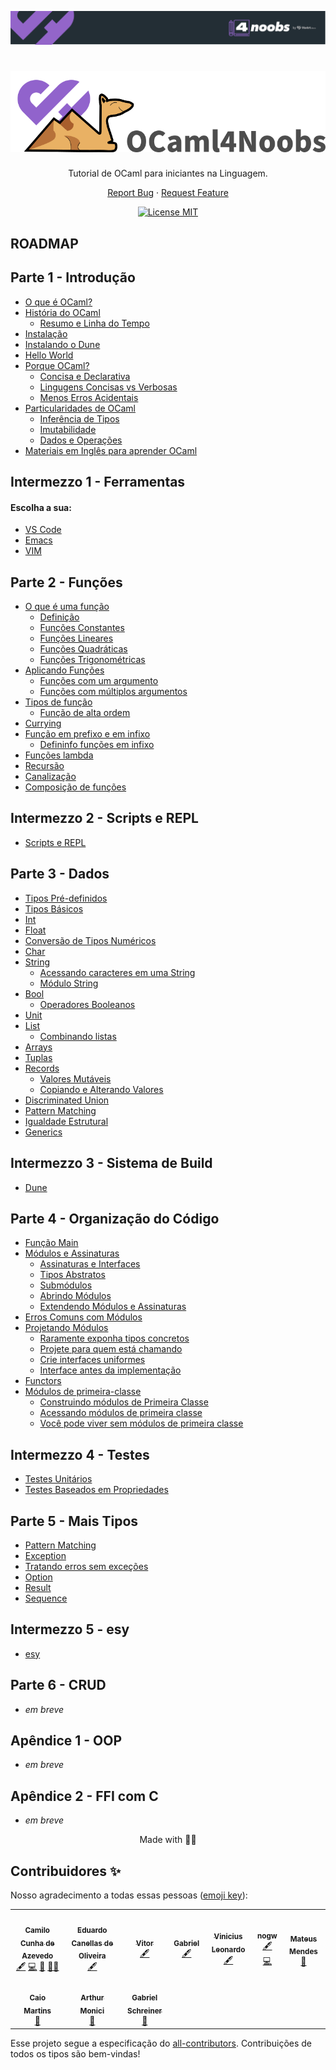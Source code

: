 <p align="center">
  <a href="https://github.com/he4rt/4noobs" target="_blank">
    <img src="./images/header-4noobs.svg">
  </a>
</p>

<h1 align="center">
  <img src="./images/logo_ocaml_noobs.png" alt="ocaml">
</h1>

<p align="center">Tutorial de OCaml para iniciantes na Linguagem.</p>

<p align="center">
    <a href="https://github.com/Camilotk/ocaml4noobs/issues">Report Bug</a>
    ·
    <a href="https://github.com/Camilotk/ocaml4noobs/issues">Request Feature</a>
  </p>
</p>

<p align="center">
  <a href="https://opensource.org/licenses/MIT">
    <img src="https://img.shields.io/badge/License-MIT-blue.svg" alt="License MIT">
  </a>
</p>

## ROADMAP

## Parte 1 - Introdução
- [O que é OCaml?](./1_introducao#o-que-é-ocaml)
- [História do OCaml](./1_introducao#hist%C3%B3ria-do-ocaml)
  - [Resumo e Linha do Tempo](./1_introducao#resumo-e-linha-do-tempo)
- [Instalação](./1_introducao#instala%C3%A7%C3%A3o)
- [Instalando o Dune](./1_introducao#instalando-o-dune)
- [Hello World](./1_introducao#hello-world)
- [Porque OCaml?](./1_introducao#porque-ocaml)
	- [Concisa e Declarativa](https://github.com/Camilotk/ocaml4noobs/tree/master/1-introducao#concisa-e-declarativa)
  	- [Lingugens Concisas vs Verbosas](https://github.com/Camilotk/ocaml4noobs/tree/master/1-introducao#lingugens-concisas-vs-verbosas)
	- [Menos Erros Acidentais](https://github.com/Camilotk/ocaml4noobs/tree/master/1-introducao#menos-erros-acidentais)
- [Particularidades de OCaml](./1_introducao#particularidades-de-ocaml)
	- [Inferência de Tipos](https://github.com/Camilotk/ocaml4noobs/tree/master/1-introducao#infer%C3%AAncia-de-tipos)
	- [Imutabilidade](https://github.com/Camilotk/ocaml4noobs/tree/master/1-introducao#imutabilidade)
	- [Dados e Operações](https://github.com/Camilotk/ocaml4noobs/tree/master/1-introducao#dados-e-opera%C3%A7%C3%B5es)
- [Materiais em Inglês para aprender OCaml](./1_introducao#materiais-em-ingl%C3%AAs-para-aprender-ocaml)

## Intermezzo 1 -  Ferramentas
#### Escolha a sua:
- [VS Code](https://github.com/Camilotk/ocaml4noobs/blob/master/1I%20-%20ferramentas/vscode.md)
- [Emacs](https://github.com/Camilotk/ocaml4noobs/blob/master/1I%20-%20ferramentas/emacs.md)
- [VIM](https://github.com/Camilotk/ocaml4noobs/blob/master/1I%20-%20ferramentas/vim.md)

## Parte 2 - Funções
- [O que é uma função](https://github.com/Camilotk/ocaml4noobs/tree/master/2-funcoes#o-que-%C3%A9-uma-fun%C3%A7%C3%A3o)
    - [Definição](https://github.com/Camilotk/ocaml4noobs/tree/master/2-funcoes#defini%C3%A7%C3%A3o)
    - [Funções Constantes](https://github.com/Camilotk/ocaml4noobs/tree/master/2-funcoes#fun%C3%A7%C3%B5es-constantes)
    - [Funções Lineares](https://github.com/Camilotk/ocaml4noobs/tree/master/2-funcoes#fun%C3%A7%C3%B5es-lineares)
    - [Funções Quadráticas](https://github.com/Camilotk/ocaml4noobs/tree/master/2-funcoes#fun%C3%A7%C3%B5es-quadr%C3%A1ticas)
    - [Funções Trigonométricas](https://github.com/Camilotk/ocaml4noobs/tree/master/2-funcoes#fun%C3%A7%C3%B5es-trigonom%C3%A9tricas)
- [Aplicando Funções](https://github.com/Camilotk/ocaml4noobs/tree/master/2-funcoes#aplica%C3%A7%C3%A3o-de-fun%C3%A7%C3%B5es)
    - [Funções com um argumento](https://github.com/Camilotk/ocaml4noobs/tree/master/2-funcoes#fun%C3%A7%C3%B5es-com-um-argumento)
    - [Funções com múltiplos argumentos](https://github.com/Camilotk/ocaml4noobs/tree/master/2-funcoes#fun%C3%A7%C3%B5es-com-m%C3%BAltiplos-argumentos)
- [Tipos de função](https://github.com/Camilotk/ocaml4noobs/tree/master/2-funcoes#tipos-de-fun%C3%A7%C3%A3o)
    - [Função de alta ordem](https://github.com/Camilotk/ocaml4noobs/tree/master/2-funcoes#fun%C3%A7%C3%B5es-de-alta-ordem)
- [Currying](https://github.com/Camilotk/ocaml4noobs/tree/master/2-funcoes#currying)
- [Função em prefixo e em infixo](https://github.com/Camilotk/ocaml4noobs/tree/master/2-funcoes#fun%C3%A7%C3%A3o-em-prefixo-e-em-infixo)
    - [Defininfo funções em infixo](https://github.com/Camilotk/ocaml4noobs/tree/master/2-funcoes#definindo-fun%C3%A7%C3%B5es-em-infixo)
- [Funções lambda](https://github.com/Camilotk/ocaml4noobs/tree/master/2-funcoes#fun%C3%A7%C3%B5es-lambda)
- [Recursão](https://github.com/Camilotk/ocaml4noobs/tree/master/2-funcoes#recurs%C3%A3o)
- [Canalização](https://github.com/Camilotk/ocaml4noobs/tree/master/2-funcoes#piping--canaliza%C3%A7%C3%A3o)
- [Composição de funções](https://github.com/Camilotk/ocaml4noobs/tree/master/2-funcoes#composi%C3%A7%C3%A3o-de-fun%C3%A7%C3%B5es)

## Intermezzo 2 -  Scripts e REPL
- [Scripts e REPL](https://github.com/Camilotk/ocaml4noobs/tree/master/2I%20-%20repl#scripts-e-repl)

## Parte 3 - Dados
- [Tipos Pré-definidos](https://github.com/Camilotk/ocaml4noobs/tree/master/3-dados#tipos-pr%C3%A9-definidos)
 - [Tipos Básicos](https://github.com/Camilotk/ocaml4noobs/tree/master/3-dados#tipos-b%C3%A1sicos)
 - [Int](https://github.com/Camilotk/ocaml4noobs/tree/master/3-dados#int)
 - [Float](https://github.com/Camilotk/ocaml4noobs/tree/master/3-dados#float)
 - [Conversão de Tipos Numéricos](https://github.com/Camilotk/ocaml4noobs/tree/master/3-dados#convers%C3%A3o-de-tipos-num%C3%A9ricos)
 - [Char](https://github.com/Camilotk/ocaml4noobs/tree/master/3-dados#char)
 - [String](https://github.com/Camilotk/ocaml4noobs/tree/master/3-dados#string)
	 - [Acessando caracteres em uma String](https://github.com/Camilotk/ocaml4noobs/tree/master/3-dados#acessando-carateres-em-uma-string)
	 - [Módulo String](https://github.com/Camilotk/ocaml4noobs/tree/master/3-dados#m%C3%B3dulo-string)
 - [Bool](https://github.com/Camilotk/ocaml4noobs/tree/master/3-dados#bool)
 	- [Operadores Booleanos](https://github.com/Camilotk/ocaml4noobs/tree/master/3-dados#operadores-booleanos)
- [Unit](https://github.com/Camilotk/ocaml4noobs/tree/master/3-dados#unit)
- [List](https://github.com/Camilotk/ocaml4noobs/tree/master/3-dados#list)
	- [Combinando listas](https://github.com/Camilotk/ocaml4noobs/tree/master/3-dados#combinando-listas)
- [Arrays](https://github.com/Camilotk/ocaml4noobs/tree/master/3-dados#arrays)
- [Tuplas](https://github.com/Camilotk/ocaml4noobs/tree/master/3-dados#tuplas)
- [Records](https://github.com/Camilotk/ocaml4noobs/tree/master/3-dados#records)
	- [Valores Mutáveis](https://github.com/Camilotk/ocaml4noobs/tree/master/3-dados#valores-mut%C3%A1veis)
	- [Copiando e Alterando Valores](https://github.com/Camilotk/ocaml4noobs/tree/master/3-dados#copiando-e-alterando-valores)
- [Discriminated Union](https://github.com/Camilotk/ocaml4noobs/tree/master/3-dados#discriminated-union)
- [Pattern Matching](https://github.com/Camilotk/ocaml4noobs/tree/master/3-dados#pattern-matching)
- [Igualdade Estrutural](https://github.com/Camilotk/ocaml4noobs/tree/master/3-dados#igualdade-estrutural)
- [Generics](https://github.com/Camilotk/ocaml4noobs/tree/master/3-dados#generics)

## Intermezzo 3 -  Sistema de Build
- [Dune](https://github.com/Camilotk/ocaml4noobs/tree/master/3I%20-%20build%20)

## Parte 4 - Organização do Código
- [Função Main](https://github.com/Camilotk/ocaml4noobs/tree/master/4%20-%20organizacao#fun%C3%A7%C3%A3o-main)
- [Módulos e Assinaturas](https://github.com/Camilotk/ocaml4noobs/tree/master/4%20-%20organizacao#m%C3%B3dulos-e-assinaturas)
    - [Assinaturas e Interfaces](https://github.com/Camilotk/ocaml4noobs/tree/master/4%20-%20organizacao#assinaturas-e-interfaces)
    - [Tipos Abstratos](https://github.com/Camilotk/ocaml4noobs/tree/master/4%20-%20organizacao#tipos-abstratos)
    - [Submódulos](https://github.com/Camilotk/ocaml4noobs/tree/master/4%20-%20organizacao#subm%C3%B3dulos)
    - [Abrindo Módulos](https://github.com/Camilotk/ocaml4noobs/tree/master/4%20-%20organizacao#abrindo-m%C3%B3dulos)
    - [Extendendo Módulos e Assinaturas](https://github.com/Camilotk/ocaml4noobs/tree/master/4%20-%20organizacao#abrindo-m%C3%B3dulos)
- [Erros Comuns com Módulos](https://github.com/Camilotk/ocaml4noobs/tree/master/4%20-%20organizacao#erros-comuns-com-m%C3%B3dulos)
- [Projetando Módulos](https://github.com/Camilotk/ocaml4noobs/tree/master/4%20-%20organizacao#projetando-m%C3%B3dulos)
    - [Raramente exponha tipos concretos](https://github.com/Camilotk/ocaml4noobs/tree/master/4%20-%20organizacao#raramente-exponha-tipos-concretos)
    - [Projete para quem está chamando](https://github.com/Camilotk/ocaml4noobs/tree/master/4%20-%20organizacao#projete-para-quem-est%C3%A1-chamando)
    - [Crie interfaces uniformes](https://github.com/Camilotk/ocaml4noobs/tree/master/4%20-%20organizacao#crie-interfaces-uniformes)
    - [Interface antes da implementação](https://github.com/Camilotk/ocaml4noobs/tree/master/4%20-%20organizacao#interface-antes-da-implementa%C3%A7%C3%A3o)
- [Functors](https://github.com/Camilotk/ocaml4noobs/tree/master/4%20-%20organizacao#functors)
- [Módulos de primeira-classe](https://github.com/Camilotk/ocaml4noobs/tree/master/4%20-%20organizacao#m%C3%B3dulos-de-primeira-classe)
    - [Construindo módulos de Primeira Classe](https://github.com/Camilotk/ocaml4noobs/tree/master/4%20-%20organizacao#m%C3%B3dulos-de-primeira-classe)
    - [Acessando módulos de primeira classe](https://github.com/Camilotk/ocaml4noobs/tree/master/4%20-%20organizacao#acessando-m%C3%B3dulos-de-primeira-classe)
    - [Você pode viver sem módulos de primeira classe](https://github.com/Camilotk/ocaml4noobs/tree/master/4%20-%20organizacao#voc%C3%AA-pode-viver-sem-m%C3%B3dulos-de-primeira-classe)

## Intermezzo 4 - Testes
- [Testes Unitários](https://github.com/Camilotk/ocaml4noobs/blob/master/4I%20-%20testes/README.md#testes-unit%C3%A1rios)
- [Testes Baseados em Propriedades](https://github.com/Camilotk/ocaml4noobs/blob/master/4I%20-%20testes/README.md#testes-baseados-em-propriedades)

## Parte 5 - Mais Tipos
- [Pattern Matching](https://github.com/Camilotk/ocaml4noobs/blob/master/5%20-%20tipos/README.md#pattern-matching)
- [Exception](https://github.com/Camilotk/ocaml4noobs/blob/master/5%20-%20tipos/README.md#exception)
- [Tratando erros sem exceções](https://github.com/Camilotk/ocaml4noobs/blob/master/5%20-%20tipos/README.md#exception)
- [Option](https://github.com/Camilotk/ocaml4noobs/blob/master/5%20-%20tipos/README.md#option)
- [Result](https://github.com/Camilotk/ocaml4noobs/blob/master/5%20-%20tipos/README.md#result)
- [Sequence](https://github.com/Camilotk/ocaml4noobs/blob/master/5%20-%20tipos/README.md#sequence)

## Intermezzo 5 - esy
- [esy](https://github.com/Camilotk/ocaml4noobs/tree/master/I5%20-%20dependencias)

## Parte 6 - CRUD
- *em breve*

## Apêndice 1 - OOP
- *em breve*

## Apêndice 2 - FFI com C
- *em breve*

<p align="center">Made with 🐫💜</p>

## Contribuidores ✨

Nosso agradecimento a todas essas pessoas ([emoji key](https://allcontributors.org/docs/en/emoji-key)):

<!-- ALL-CONTRIBUTORS-LIST:START - Do not remove or modify this section -->
<!-- prettier-ignore-start -->
<!-- markdownlint-disable -->
<table>
  <tr>
    <td align="center"><a href="https://github.com/Camilotk"><img src="https://avatars.githubusercontent.com/u/30880723?v=4?s=100" width="100px;" alt=""/><br /><sub><b>Camilo Cunha de Azevedo</b></sub></a><br /><a href="#content-Camilotk" title="Content">🖋</a> <a href="https://github.com/Camilotk/OCaml4Noobs/commits?author=Camilotk" title="Code">💻</a> <a href="#maintenance-Camilotk" title="Maintenance">🚧</a> <a href="#mentoring-Camilotk" title="Mentoring">🧑‍🏫</a></td>
    <td align="center"><a href="https://github.com/eduardocanellas"><img src="https://avatars.githubusercontent.com/u/34381457?v=4?s=100" width="100px;" alt=""/><br /><sub><b>Eduardo Canellas de Oliveira</b></sub></a><br /><a href="#content-eduardocanellas" title="Content">🖋</a></td>
    <td align="center"><a href="https://vitorsalmeida.vercel.app/"><img src="https://avatars.githubusercontent.com/u/70543018?v=4?s=100" width="100px;" alt=""/><br /><sub><b>Vitor</b></sub></a><br /><a href="#content-vit0rr" title="Content">🖋</a></td>
    <td align="center"><a href="https://github.com/bihellzin"><img src="https://avatars.githubusercontent.com/u/49006461?v=4?s=100" width="100px;" alt=""/><br /><sub><b>Gabriel</b></sub></a><br /><a href="#content-bihellzin" title="Content">🖋</a></td>
    <td align="center"><a href="https://github.com/vinisioux"><img src="https://avatars.githubusercontent.com/u/36283335?v=4?s=100" width="100px;" alt=""/><br /><sub><b>Vinicius Leonardo</b></sub></a><br /><a href="#content-vinisioux" title="Content">🖋</a></td>
    <td align="center"><a href="https://github.com/nogw"><img src="https://avatars.githubusercontent.com/u/65539816?v=4?s=100" width="100px;" alt=""/><br /><sub><b>nogw</b></sub></a><br /><a href="#content-nogw" title="Content">🖋</a> <a href="https://github.com/Camilotk/OCaml4Noobs/commits?author=nogw" title="Code">💻</a></td>
    <td align="center"><a href="https://heartdevs.com/"><img src="https://avatars.githubusercontent.com/u/44484286?v=4?s=100" width="100px;" alt=""/><br /><sub><b>Mateus Mendes </b></sub></a><br /><a href="#design-m7he4rt" title="Design">🎨</a></td>
  </tr>
  <tr>
    <td align="center"><a href="https://github.com/caiomartins1"><img src="https://avatars.githubusercontent.com/u/45666995?v=4?s=100" width="100px;" alt=""/><br /><sub><b>Caio Martins</b></sub></a><br /><a href="https://github.com/Camilotk/OCaml4Noobs/pulls?q=is%3Apr+reviewed-by%3Acaiomartins1" title="Reviewed Pull Requests">👀</a></td>
    <td align="center"><a href="https://github.com/tujmon"><img src="https://avatars.githubusercontent.com/u/61995846?v=4?s=100" width="100px;" alt=""/><br /><sub><b>Arthur Monici</b></sub></a><br /><a href="https://github.com/Camilotk/OCaml4Noobs/pulls?q=is%3Apr+reviewed-by%3Atujmon" title="Reviewed Pull Requests">👀</a></td>
    <td align="center"><a href="https://github.com/gsbcamargo"><img src="https://avatars.githubusercontent.com/u/47952041?v=4?s=100" width="100px;" alt=""/><br /><sub><b>Gabriel Schreiner</b></sub></a><br /><a href="https://github.com/Camilotk/OCaml4Noobs/pulls?q=is%3Apr+reviewed-by%3Agsbcamargo" title="Reviewed Pull Requests">👀</a></td>
  </tr>
</table>

<!-- markdownlint-restore -->
<!-- prettier-ignore-end -->

<!-- ALL-CONTRIBUTORS-LIST:END -->

Esse projeto segue a especificação do [all-contributors](https://github.com/all-contributors/all-contributors). Contribuições de todos os tipos são bem-vindas!
